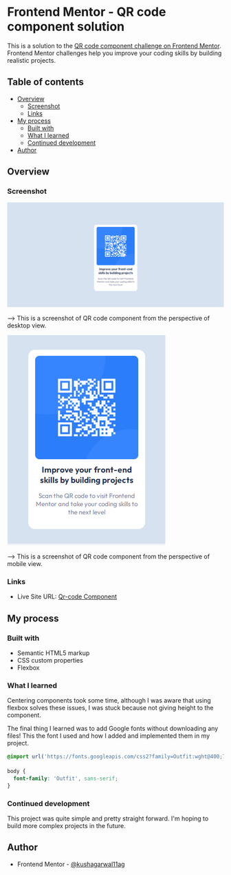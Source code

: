 # Frontend Mentor - QR code component solution

This is a solution to the [QR code component challenge on Frontend Mentor](https://www.frontendmentor.io/challenges/qr-code-component-iux_sIO_H). Frontend Mentor challenges help you improve your coding skills by building realistic projects. 

## Table of contents

- [Overview](#overview)
  - [Screenshot](#screenshot)
  - [Links](#links)
- [My process](#my-process)
  - [Built with](#built-with)
  - [What I learned](#what-i-learned)
  - [Continued development](#continued-development)
- [Author](#author)

## Overview

### Screenshot

![](screenshotDesktop.PNG)

--> This is a screenshot of QR code component from the perspective of desktop view.

![](screenshotMobile.PNG)

--> This is a screenshot of QR code component from the perspective of mobile view.

### Links

- Live Site URL: [Qr-code Component](https://kushagarwal11ag.github.io/qr-code)

## My process

### Built with

- Semantic HTML5 markup
- CSS custom properties
- Flexbox

### What I learned

Centering components took some time, although I was aware that using flexbox solves these issues, I was stuck because not giving height to the component.

The final thing I learned was to add Google fonts without downloading any files!
This the font I used and how I added and implemented them in my project.

```css
@import url('https://fonts.googleapis.com/css2?family=Outfit:wght@400;700&display=swap');

body {
  font-family: 'Outfit', sans-serif;
}
```

### Continued development

This project was quite simple and pretty straight forward.
I'm hoping to build more complex projects in the future.

## Author

- Frontend Mentor - [@kushagarwal11ag](https://www.frontendmentor.io/profile/kushagarwal11ag)
